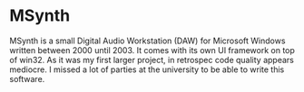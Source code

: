 # MSynth

MSynth is a small Digital Audio Workstation (DAW) for Microsoft Windows written between 2000 until 2003.
It comes with its own UI framework on top of win32. As it was my first larger project, in retrospec code
quality appears mediocre. I missed a lot of parties at the university to be able to write this software.
